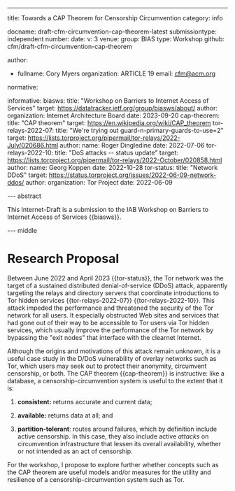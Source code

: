 ---
title: Towards a CAP Theorem for Censorship Circumvention
category: info

docname: draft-cfm-circumvention-cap-theorem-latest
submissiontype: independent
number:
date:
v: 3
venue:
  group: BIAS
  type: Workshop
  github: cfm/draft-cfm-circumvention-cap-theorem

author:
 - fullname: Cory Myers
   organization: ARTICLE 19
   email: cfm@acm.org

normative:

informative:
  biasws:
    title: "Workshop on Barriers to Internet Access of Services"
    target: https://datatracker.ietf.org/group/biasws/about/
    author:
      organization: Internet Architecture Board
    date: 2023-09-20
  cap-theorem:
    title: "CAP theorem"
    target: https://en.wikipedia.org/wiki/CAP_theorem
  tor-relays-2022-07:
    title: "We're trying out guard-n-primary-guards-to-use=2"
    target: https://lists.torproject.org/pipermail/tor-relays/2022-July/020686.html
    author:
      name: Roger Dingledine
    date: 2022-07-06
  tor-relays-2022-10:
    title: "DoS attacks -- status update"
    target: https://lists.torproject.org/pipermail/tor-relays/2022-October/020858.html
    author:
      name: Georg Koppen
    date: 2022-10-28
  tor-status:
    title: "Network DDoS"
    target: https://status.torproject.org/issues/2022-06-09-network-ddos/
    author:
      organization: Tor Project
    date: 2022-06-09


--- abstract

This Internet-Draft is a submission to the IAB Workshop on Barriers to Internet
Access of Services {{biasws}}.


--- middle

# Research Proposal

Between June 2022 and April 2023 {{tor-status}}, the Tor network was the target
of a sustained distributed denial-of-service (DDoS) attack, apparently targeting
the relays and directory servers that coordinate introductions to Tor hidden
services {{tor-relays-2022-07}} {{tor-relays-2022-10}}.  This attack impeded the
performance and threatened the security of the Tor network for all users.  It
especially obstructed Web sites and services that had gone out of their way to
be accessible to Tor users via Tor hidden services, which usually improve the
performance of the Tor network by bypassing the "exit nodes" that interface with
the clearnet Internet.

Although the origins and motivations of this attack remain unknown, it is a
useful case study in the D/DoS vulnerability of overlay networks such as Tor,
which users may seek out to protect their anonymity, circumvent censorship, or
both.  The CAP theorem {{cap-theorem}} is instructive: like a database, a
censorship-circumvention system is useful to the extent that it is:

1. **consistent:** returns accurate and current data;

2. **available:** returns data at all; and

3. **partition-tolerant**: routes around failures, which by definition include
   active censorship.  In this case, they also include active *attacks*
   on circumvention infrastructure that lessen its overall availability,
   whether or not intended as an act of censorship.

For the workshop, I propose to explore further whether concepts such as the CAP
theorem are useful models and/or measures for the utility and resilience of
a censorship-circumvention system such as Tor.

